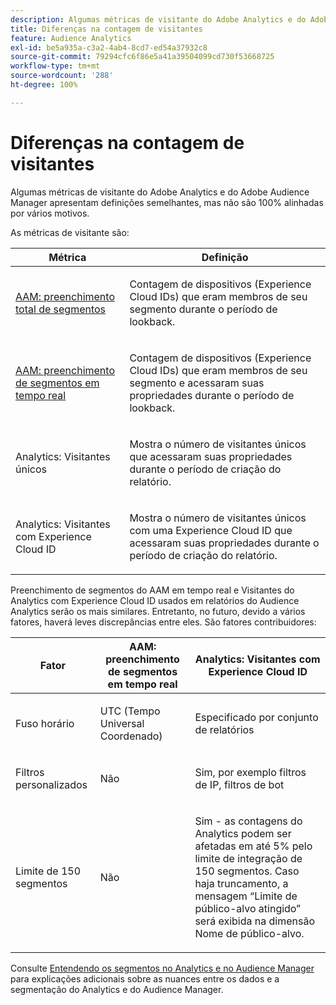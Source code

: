 ```yaml
---
description: Algumas métricas de visitante do Adobe Analytics e do Adobe Audience Manager apresentam definições semelhantes, mas não são 100% alinhadas por vários motivos.
title: Diferenças na contagem de visitantes
feature: Audience Analytics
exl-id: be5a935a-c3a2-4ab4-8cd7-ed54a37932c8
source-git-commit: 79294cfc6f86e5a41a39504099cd730f53668725
workflow-type: tm+mt
source-wordcount: '288'
ht-degree: 100%

---
```


# Diferenças na contagem de visitantes

Algumas métricas de visitante do Adobe Analytics e do Adobe Audience Manager apresentam definições semelhantes, mas não são 100% alinhadas por vários motivos.

As métricas de visitante são:

<table id="table_F9FE107A89934C3B854C55D7D76AC6E8"> 
 <thead> 
  <tr> 
   <th colname="col2" class="entry"> Métrica </th> 
   <th colname="col3" class="entry"> Definição </th> 
  </tr>
 </thead>
 <tbody> 
  <tr> 
   <td colname="col2"> <p><a href="https://experienceleague.adobe.com/docs/audience-manager/user-guide/features/segments/segment-builder-data.html?lang=pt-BR"  > AAM: preenchimento total de segmentos</a> </p> </td> 
   <td colname="col3"> <p>Contagem de dispositivos (Experience Cloud IDs) que eram membros de seu segmento durante o período de lookback. </p> </td> 
  </tr> 
  <tr> 
   <td colname="col2"> <p><a href="https://experienceleague.adobe.com/docs/audience-manager/user-guide/features/segments/segment-builder-data.html"  > AAM: preenchimento de segmentos em tempo real</a> </p> </td> 
   <td colname="col3"> <p>Contagem de dispositivos (Experience Cloud IDs) que eram membros de seu segmento e acessaram suas propriedades durante o período de lookback. </p> </td> 
  </tr> 
  <tr> 
   <td colname="col2"> <p>Analytics: Visitantes únicos </p> </td> 
   <td colname="col3"> <p>Mostra o número de visitantes únicos que acessaram suas propriedades durante o período de criação do relatório. </p> </td> 
  </tr> 
  <tr> 
   <td colname="col2"> <p>Analytics: Visitantes com Experience Cloud ID </p> </td> 
   <td colname="col3"> <p>Mostra o número de visitantes únicos com uma Experience Cloud ID que acessaram suas propriedades durante o período de criação do relatório. </p> </td> 
  </tr> 
 </tbody> 
</table>

Preenchimento de segmentos do AAM em tempo real e Visitantes do Analytics com Experience Cloud ID usados em relatórios do Audience Analytics serão os mais similares. Entretanto, no futuro, devido a vários fatores, haverá leves discrepâncias entre eles. São fatores contribuidores:

<table id="table_A391B37CC077456F8BB83BAA3C640EF6"> 
 <thead> 
  <tr> 
   <th colname="col1" class="entry"> Fator </th> 
   <th colname="col2" class="entry"> AAM: preenchimento de segmentos em tempo real </th> 
   <th colname="col3" class="entry"> Analytics: Visitantes com Experience Cloud ID </th> 
  </tr>
 </thead>
 <tbody> 
  <tr> 
   <td colname="col1"> <p>Fuso horário </p> </td> 
   <td colname="col2"> <p>UTC (Tempo Universal Coordenado) </p> </td> 
   <td colname="col3"> <p>Especificado por conjunto de relatórios </p> </td> 
  </tr> 
  <tr> 
   <td colname="col1"> <p>Filtros personalizados </p> </td> 
   <td colname="col2"> <p>Não </p> </td> 
   <td colname="col3"> <p>Sim, por exemplo filtros de IP, filtros de bot </p> </td> 
  </tr> 
  <tr> 
   <td colname="col1"> <p>Limite de 150 segmentos </p> </td> 
   <td colname="col2"> <p>Não </p> </td> 
   <td colname="col3"> <p>Sim - as contagens do Analytics podem ser afetadas em até 5% pelo limite de integração de 150 segmentos. Caso haja truncamento, a mensagem “Limite de público-alvo atingido” será exibida na dimensão Nome de público-alvo. </p> </td> 
  </tr> 
 </tbody> 
</table>

Consulte [Entendendo os segmentos no Analytics e no Audience Manager](/help/integrate/c-audience-analytics/aam-analytics-segments.md) para explicações adicionais sobre as nuances entre os dados e a segmentação do Analytics e do Audience Manager.

